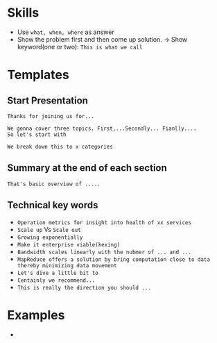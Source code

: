 # Skills
* Use `what, when, where` as answer
* Show the problem first and then come up solution. -> Show keyword(one or two): `This is what we call`

# Templates
## Start Presentation
```
Thanks for joining us for...
```
```
We gonna cover three topics. First,...Secondly... Fianlly....
So let's start with 
```
```
We break down this to x categories
```

## Summary at the end of each section
```
That's basic overview of .....
```


## Technical key words
* `Operation metrics for insight into health of xx services`
* `Scale up` Vs `Scale out`
* `Growing exponentially`
* `Make it enterprise viable(kexing)`
* `Bandwidth scales linearly with the nubmer of ... and ...`
* `MapReduce offers a solution by bring computation close to data thereby minimizing data movement`
* `Let's dive a little bit to`
* `Centainly we recommend...`
* `This is really the direction you should ...`

# Examples
* 

